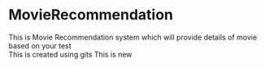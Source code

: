 # MovieRecommendation
This is Movie Recommendation system which will provide details of movie based on your test
<br/>
This is created using gits This is new